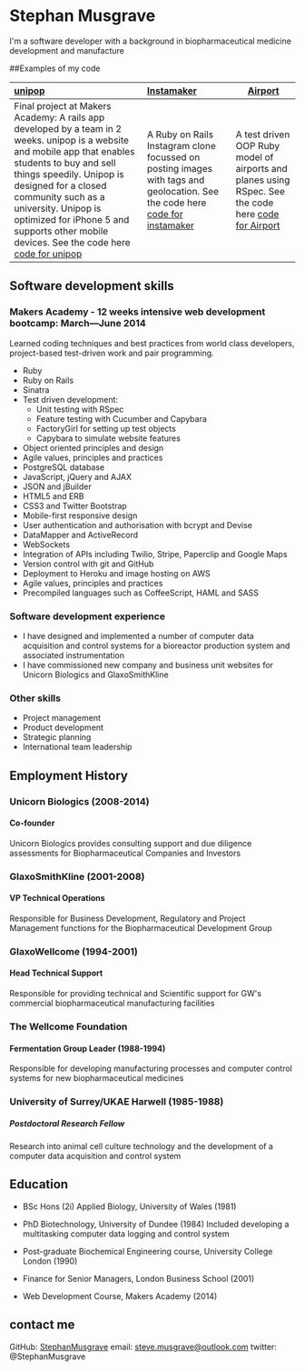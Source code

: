 # Stephan Musgrave
I'm a software developer with a background in biopharmaceutical medicine development and manufacture

##Examples of my code

|[unipop]         |[Instamaker]    |[Airport]               |
|:----------------|:---------------|------------------------|
|Final project at Makers Academy:  A rails app developed by a team in 2 weeks.  unipop is a website and mobile app that enables students to buy and sell things speedily. Unipop  is designed for a closed community such as a  university.  Unipop is optimized for iPhone 5 and supports other mobile devices.  See the code here [code for unipop]| A Ruby on Rails Instagram clone focussed on posting images with tags and geolocation.  See the code here [code for instamaker] | A test driven OOP Ruby model of airports and planes using RSpec. See the code here [code for Airport]|

## Software development skills

### Makers Academy - 12 weeks intensive web development bootcamp: March—June 2014
Learned coding techniques and best practices from world class developers, project-based test-driven work and pair programming.
- Ruby
- Ruby on Rails
- Sinatra
- Test driven development:
    - Unit testing with RSpec
    - Feature testing with Cucumber and Capybara
    - FactoryGirl for setting up test objects
    - Capybara to simulate website features
- Object­ oriented principles and design
- Agile values, principles and practices
- PostgreSQL database
- JavaScript, jQuery and AJAX
- JSON and jBuilder
- HTML5 and ERB
- CSS3 and Twitter Bootstrap
- Mobile-first responsive design
- User authentication and authorisation with bcrypt and Devise
- DataMapper and ActiveRecord
- WebSockets
- Integration of APIs including Twilio, Stripe, Paperclip and Google Maps
- Version control with git and GitHub
- Deployment to Heroku and image hosting on AWS
- Agile values, principles and practices
- Precompiled languages such as CoffeeScript, HAML and SASS

### Software development experience
- I have designed and implemented a number of computer data acquisition and control systems for a bioreactor production system and associated instrumentation
- I have commissioned new company and business unit websites for Unicorn Biologics and GlaxoSmithKline

### Other skills
- Project management
- Product development
- Strategic planning
- International team leadership

## Employment History

### Unicorn Biologics (2008-2014)
#### Co-founder
Unicorn Biologics provides consulting support and due diligence assessments for Biopharmaceutical Companies and Investors

### GlaxoSmithKline (2001-2008)
#### VP Technical Operations
Responsible for Business Development, Regulatory and Project Management functions for the Biopharmaceutical Development Group 

### GlaxoWellcome (1994-2001)
#### Head Technical Support
Responsible for providing technical and Scientific support for GW's commercial biopharmaceutical manufacturing facilities

### The Wellcome Foundation 
#### Fermentation Group Leader (1988-1994)
Responsible for developing manufacturing processes and computer control systems for new biopharmaceutical medicines

### University of Surrey/UKAE Harwell (1985-1988)
##### Postdoctoral Research Fellow
Research into animal cell culture technology and the development of a computer data acquisition and control system

## Education
- BSc Hons (2i) Applied Biology, University of Wales (1981)
- PhD Biotechnology, University of Dundee (1984)  Included developing a multitasking computer data logging and control system 

- Post-graduate Biochemical Engineering course, University College London (1990) 
- Finance for Senior Managers, London Business School (2001)
- Web Development Course, Makers Academy (2014)

## contact me
GitHub:  [StephanMusgrave] 
email:  steve.musgrave@outlook.com
twitter:  @StephanMusgrave


[StephanMusgrave]:https://github.com/StephanMusgrave

[unipop]:http://unipop.herokuapp.com
[code for unipop]:https://github.com/StephanMusgrave/unipop

[Instamaker]:http://instamakermusgrave.herokuapp.com
[code for instamaker]:https://github.com/StephanMusgrave/instamaker

[Airport]:https://github.com/StephanMusgrave/Airport
[code for airport]:https://github.com/StephanMusgrave/Airport

[RockPaperScissors]:http://rockpaperscissorsslizardspock.herokuapp.com
